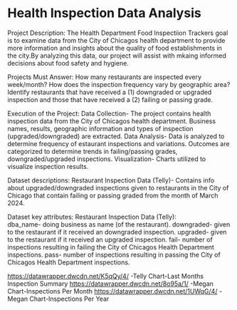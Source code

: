 # Health Inspection Data Analysis
Project Description:
The Health Department Food Inspectiion Trackers goal is to examine data from the City of Chicagos health department to provide more information and insights about the quality of food establishments in the city.By analyzing this data, our project will assist with mkaing informed decisions about food safety and hygiene. 

Projects Must Answer: 
How many restaurants are inspected every week/month?
How does the inspection frequency vary by geographic area?
Identify restaurants that have received a (1) downgraded or upgraded inspection and those that have received a (2) failing or passing grade.

Execution of the Project: 
Data Collection- The project contains health inspection data from the City of Chicagos health department. Business names, results, geographic information and types of inspection (upgraded/downgraded) are extracted.
Data Analysis- Data is analyzed to determine frequency of estaurant inspections and variations. Outcomes are categorized to determine trends in failing/passing grades, downgraded/upgraded inspections.
Visualization- Charts utilized to visualize inspection results.

Dataset descriptions:
Restaurant Inspection Data (Telly)- Contains info about upgraded/downgraded inspections given to restaurants in the City of Chicago that contain failing or passing graded from the month of March 2024.

Dataset key attributes:
  Restaurant Inspection Data (Telly):  
    dba_name- doing business as name (of the restaurant).
    downgraded- given to the restaurant if it received an downgraded inspection.
    upgraded- given to the restaurant if it received an upgraded inspection.
    fail- number of inspections resulting in failing the City of Chicagos Health Department inspections.
    pass- number of inspections resulting in passing the City of Chicagos Health Department inspections.

https://datawrapper.dwcdn.net/K5qQy/4/   -Telly Chart-Last Months Inspection Summary
https://datawrapper.dwcdn.net/8o95a/1/   -Megan Chart-Inspections Per Month
https://datawrapper.dwcdn.net/1UWqG/4/   -Megan Chart-Inspections Per Year
